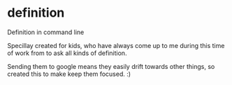 # definition
Definition in command line 


Specillay created for kids, who have always come up to me during this time of work from to ask all kinds of definition.

Sending them to google means they easily drift towards other things, so created this to make keep them focused. :) 
